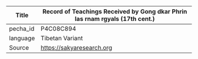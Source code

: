 |Title | Record of Teachings Received by Gong dkar Phrin las rnam rgyals (17th cent.) 
| --- | --- 
|pecha_id | P4C08C894
|language | Tibetan Variant
|Source | https://sakyaresearch.org